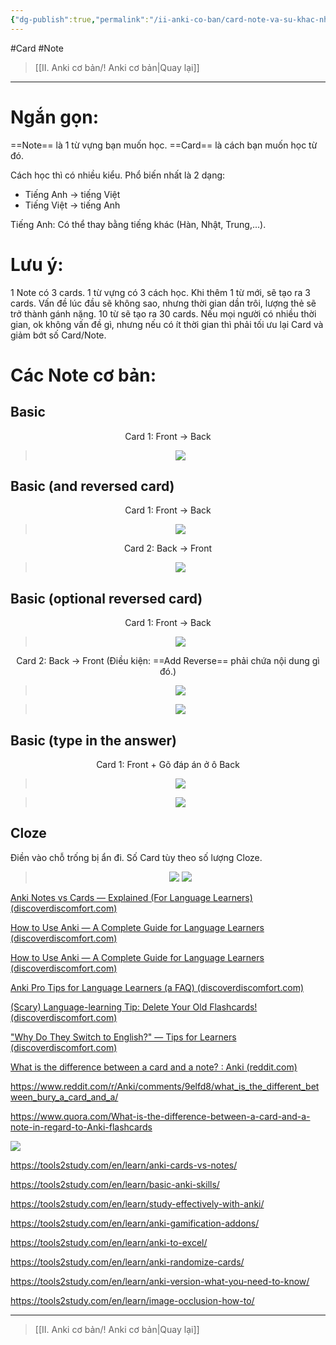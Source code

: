 ```yaml
---
{"dg-publish":true,"permalink":"/ii-anki-co-ban/card-note-va-su-khac-nhau/","noteIcon":""}
---
```


#Card #Note

> [[II. Anki cơ bản/! Anki cơ bản\|Quay lại]]

___

# Ngắn gọn:

==Note== là 1 từ vựng bạn muốn học.
==Card== là cách bạn muốn học từ đó.

Cách học thì có nhiều kiểu. Phổ biến nhất là 2 dạng:
- Tiếng Anh → tiếng Việt
- Tiếng Việt → tiếng Anh

Tiếng Anh: Có thể thay bằng tiếng khác (Hàn, Nhật, Trung,...).

# Lưu ý:

1 Note có 3 cards.
1 từ vựng có 3 cách học.
Khi thêm 1 từ mới, sẽ tạo ra 3 cards.
Vấn đề lúc đầu sẽ không sao, nhưng thời gian dần trôi, lượng thẻ sẽ trở thành gánh nặng. 
10 từ sẽ tạo ra 30 cards.
Nếu mọi người có nhiều thời gian, ok không vấn đề gì, nhưng nếu có ít thời gian thì phải tối ưu lại Card và giảm bớt số Card/Note.

# Các Note cơ bản:

## Basic

<center>

Card 1: Front → Back

> ![](https://i.imgur.com/xLlTewC.png)

</center>

## Basic (and reversed card)
<center>

Card 1: Front → Back

> ![](https://i.imgur.com/xLlTewC.png)

Card 2: Back → Front

> ![](https://i.imgur.com/TRQg7Zr.png)

</center>

## Basic (optional reversed card)
<center>

Card 1: Front → Back

> ![](https://i.imgur.com/xLlTewC.png)

Card 2: Back → Front (Điều kiện: ==Add Reverse== phải chứa nội dung gì đó.)

> ![](https://i.imgur.com/oYqU2e9.png)

> ![](https://i.imgur.com/TRQg7Zr.png)

</center>

## Basic (type in the answer)

<center>

Card 1: Front + Gõ đáp án ở ô Back

> ![](https://i.imgur.com/8bD2zXH.png)

> ![](https://i.imgur.com/Ax451Da.png)

</center>

## Cloze
Điền vào chỗ trống bị ẩn đi.
Số Card tùy theo số lượng Cloze.

<center>

>![](https://i.imgur.com/F7cHVBt.png)
![](https://i.imgur.com/Huq1IX1.png)

</center>




[Anki Notes vs Cards — Explained (For Language Learners) (discoverdiscomfort.com)](https://discoverdiscomfort.com/anki-notes-vs-cards-language-learning/)

[How to Use Anki — A Complete Guide for Language Learners (discoverdiscomfort.com)](https://discoverdiscomfort.com/how-to-use-anki-flashcards-language/)

[How to Use Anki — A Complete Guide for Language Learners (discoverdiscomfort.com)](https://discoverdiscomfort.com/how-to-use-anki-flashcards-language/)

[Anki Pro Tips for Language Learners (a FAQ) (discoverdiscomfort.com)](https://discoverdiscomfort.com/anki-languages-faq-polyglots/)

[(Scary) Language-learning Tip: Delete Your Old Flashcards! (discoverdiscomfort.com)](https://discoverdiscomfort.com/scary-pro-tip-delete-your-old-flashcards/)

["Why Do They Switch to English?" — Tips for Learners (discoverdiscomfort.com)](https://discoverdiscomfort.com/switch-to-english-tips-language-learning/)

[What is the difference between a card and a note? : Anki (reddit.com)](https://www.reddit.com/r/Anki/comments/3x58fb/what_is_the_difference_between_a_card_and_a_note/)

https://www.reddit.com/r/Anki/comments/9elfd8/what_is_the_different_between_bury_a_card_and_a/

https://www.quora.com/What-is-the-difference-between-a-card-and-a-note-in-regard-to-Anki-flashcards

![](https://www.youtube.com/watch?v=5ZdMAePorUI)

https://tools2study.com/en/learn/anki-cards-vs-notes/

https://tools2study.com/en/learn/basic-anki-skills/

https://tools2study.com/en/learn/study-effectively-with-anki/

https://tools2study.com/en/learn/anki-gamification-addons/

https://tools2study.com/en/learn/anki-to-excel/

https://tools2study.com/en/learn/anki-randomize-cards/

https://tools2study.com/en/learn/anki-version-what-you-need-to-know/

https://tools2study.com/en/learn/image-occlusion-how-to/



___

> [[II. Anki cơ bản/! Anki cơ bản\|Quay lại]]